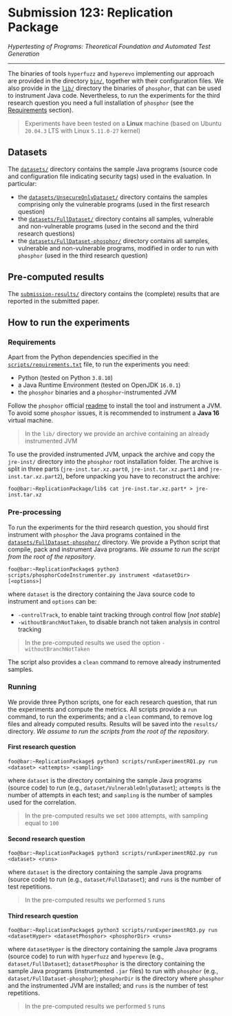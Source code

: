 # Submission 123: Replication Package
*Hypertesting of Programs: Theoretical Foundation and Automated Test Generation*

---

The binaries of tools `hyperfuzz` and `hyperevo` implementing our approach are provided in the directory [`bin/`](/bin), together with their configuration files. We also provide in the [`lib/`](/lib) directory the binaries of `phosphor`, that can be used to instrument Java code. Nevertheless, to run the experiments for the third research question you need a full installation of `phosphor` (see the [Requirements](#requirements) section).

> Experiments have been tested on a **Linux** machine (based on Ubuntu `20.04.3` LTS with Linux `5.11.0-27` kernel)

## Datasets
The [`datasets/`](/datasets) directory contains the sample Java programs (source code and configuration file indicating security tags) used in the evaluation. In particular:
- the [`datasets/UnsecureOnlyDataset/`](/datasets/UnsecureOnlyDataset) directory contains the samples comprising only the vulnerable programs (used in the first research question)
- the [`datasets/FullDataset/`](/datasets/FullDataset) directory contains all samples, vulnerable and non-vulnerable programs (used in the second and the third research questions)
- the [`datasets/FullDataset-phosphor/`](/datasets/FullDataset) directory contains all samples, vulnerable and non-vulnerable programs, modified in order to run with `phosphor` (used in the third research question)

## Pre-computed results
The [`submission-results/`](/submission-results) directory contains the (complete) results that are reported in the submitted paper.

## How to run the experiments

### Requirements
Apart from the Python dependencies specified in the [`scripts/requirements.txt`](/scripts/requirements.txt) file, to run the experiments you need:
- Python (tested on Python `3.8.10`)
- a Java Runtime Environment (tested on OpenJDK `16.0.1`)
- the `phosphor` binaries and a `phosphor`-instrumented JVM

Follow the `phosphor` official [readme](https://github.com/gmu-swe/phosphor) to install the tool and instrument a JVM. To avoid some `phosphor` issues, it is recommended to instrument a **Java 16** virtual machine.

> In the `lib/` directory we provide an archive containing an already instrumented JVM

To use the provided instrumented JVM, unpack the archive and copy the `jre-inst/` directory into the `phosphor` root installation folder. The archive is split in three parts (`jre-inst.tar.xz.part0`, `jre-inst.tar.xz.part1` and `jre-inst.tar.xz.part2`), before unpacking you have to reconstruct the archive:
```console
foo@bar:~ReplicationPackage/lib$ cat jre-inst.tar.xz.part* > jre-inst.tar.xz
```

### Pre-processing
To run the experiments for the third research question, you should first instrument with `phosphor` the Java programs contained in the [`datasets/FullDataset-phosphor/`](/datasets/FullDataset) directory. We provide a Python script that compile, pack and instrument Java programs. *We assume to run the script from the root of the repository*.
```console
foo@bar:~ReplicationPackage$ python3 scripts/phosphorCodeInstrumenter.py instrument <datasetDir> [<options>]
```
where `dataset` is the directory containing the Java source code to instrument and `options` can be:
-	`-controlTrack`, to enable taint tracking through control flow [*not stable*]
- `-withoutBranchNotTaken`,	to disable branch not taken analysis in control tracking

> In the pre-computed results we used the option `-withoutBranchNotTaken`

The script also provides a `clean` command to remove already instrumented samples.

### Running
We provide three Python scripts, one for each research question, that run the experiments and compute the metrics. All scripts provide a `run` command, to run the experiments; and a `clean` command, to remove log files and already computed results. Results will be saved into the `results/` directory. *We assume to run the scripts from the root of the repository*.

#### First research question
```console
foo@bar:~ReplicationPackage$ python3 scripts/runExperimentRQ1.py run <dataset> <attempts> <sampling>
```
where `dataset` is the directory containing the sample Java programs (source code) to run (e.g., `dataset/VulnerableOnlyDataset`); `attempts` is the number of attempts in each test; and `sampling` is the number of samples used for the correlation.
> In the pre-computed results we set `1000` attempts, with sampling equal to `100`

#### Second research question
```console
foo@bar:~ReplicationPackage$ python3 scripts/runExperimentRQ2.py run <dataset> <runs>
```
where `dataset` is the directory containing the sample Java programs (source code) to run (e.g., `dataset/FullDataset`); and `runs` is the number of test repetitions.
> In the pre-computed results we performed `5` runs

#### Third research question
```console
foo@bar:~ReplicationPackage$ python3 scripts/runExperimentRQ3.py run <datasetHyper> <datasetPhosphor> <phosphorDir> <runs>
```
where `datasetHyper` is the directory containing the sample Java programs (source code) to run with `hyperfuzz` and `hyperevo` (e.g., `dataset/FullDataset`); `datasetPhosphor` is the directory containing the sample Java programs (instrumented `.jar` files) to run with `phosphor` (e.g., `dataset/FullDataset-phosphor`); `phosphorDir` is the directory where `phosphor` and the instrumented JVM are installed; and `runs` is the number of test repetitions.
> In the pre-computed results we performed `5` runs
